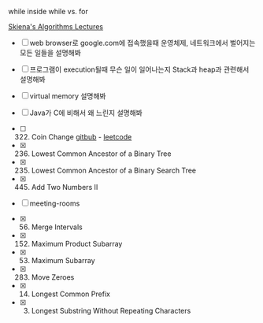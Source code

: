 while inside while vs. for

[Skiena's Algorithms Lectures](http://www3.cs.stonybrook.edu/~algorith/video-lectures/)


- [ ] web browser로 google.com에 접속했을때 운영체제, 네트워크에서 벌어지는 모든 일들을 설명해봐
- [ ] 프로그램이 execution될때 무슨 일이 일어나는지 Stack과 heap과 관련해서 설명해봐
- [ ] virtual memory 설명해봐
- [ ] Java가 C에 비해서 왜 느린지 설명해봐

- [ ] 322. Coin Change [gitbub](322.Coin_Change/readme.md)  -  [leetcode](https://leetcode.com/problems/coin-change/#/description)
- [x] 236. Lowest Common Ancestor of a Binary Tree
- [x] 235. Lowest Common Ancestor of a Binary Search Tree
- [x] 445. Add Two Numbers II
- [ ] meeting-rooms
- [x] 56. Merge Intervals
- [x] 152. Maximum Product Subarray
- [x] 53. Maximum Subarray
- [x] 283. Move Zeroes
- [x] 14. Longest Common Prefix
- [x] 3. Longest Substring Without Repeating Characters
